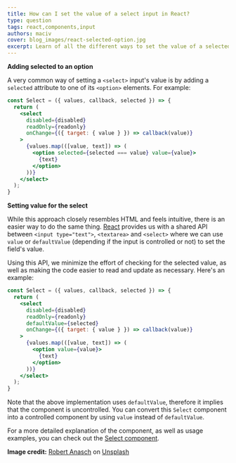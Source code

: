 ```yaml
---
title: How can I set the value of a select input in React?
type: question
tags: react,components,input
authors: maciv
cover: blog_images/react-selected-option.jpg
excerpt: Learn of all the different ways to set the value of a selected input in React with this quick guide.
---
```


**Adding selected to an option**

A very common way of setting a `<select>` input's value is by adding a `selected` attribute to one of its `<option>` elements. For example:

```jsx
const Select = ({ values, callback, selected }) => {
  return (
    <select
      disabled={disabled}
      readOnly={readonly}
      onChange={({ target: { value } }) => callback(value)}
    >
      {values.map(([value, text]) => (
        <option selected={selected === value} value={value}>
          {text}
        </option>
      ))}
    </select>
  );
}
```

**Setting value for the select**

While this approach closely resembles HTML and feels intuitive, there is an easier way to do the same thing. [React](https://reactjs.org/docs/forms.html#the-select-tag) provides us with a shared API between `<input type="text">`, `<textarea>` and `<select>` where we can use `value` or `defaultValue` (depending if the input is controlled or not) to set the field's value. 

Using this API, we minimize the effort of checking for the selected value, as well as making the code easier to read and update as necessary. Here's an example:

```jsx
const Select = ({ values, callback, selected }) => {
  return (
    <select
      disabled={disabled}
      readOnly={readonly}
      defaultValue={selected}
      onChange={({ target: { value } }) => callback(value)}
    >
      {values.map(([value, text]) => (
        <option value={value}>
          {text}
        </option>
      ))}
    </select>
  );
}
```

Note that the above implementation uses `defaultValue`, therefore it implies that the component is uncontrolled. You can convert this `Select` component into a controlled component by using `value` instead of `defaultValue`.

For a more detailed explanation of the component, as well as usage examples, you can check out the [Select component](/react/s/select).

**Image credit:** [Robert Anasch](https://unsplash.com/@diesektion?utm_source=unsplash&utm_medium=referral&utm_content=creditCopyText) on [Unsplash](https://unsplash.com/s/photos/code?utm_source=unsplash&utm_medium=referral&utm_content=creditCopyText)
